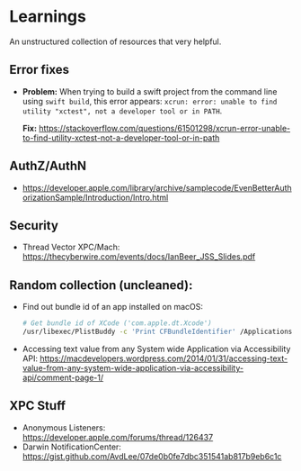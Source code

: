 # Learnings

An unstructured collection of resources that very helpful.
## Error fixes

* **Problem:** When trying to build a swift project from the command line using `swift build`, this error appears: `xcrun: error: unable to find utility "xctest", not a developer tool or in PATH`.
  
  **Fix:** https://stackoverflow.com/questions/61501298/xcrun-error-unable-to-find-utility-xctest-not-a-developer-tool-or-in-path

## AuthZ/AuthN
* https://developer.apple.com/library/archive/samplecode/EvenBetterAuthorizationSample/Introduction/Intro.html


## Security

* Thread Vector XPC/Mach: https://thecyberwire.com/events/docs/IanBeer_JSS_Slides.pdf 


## Random collection (uncleaned):
* Find out bundle id of an app installed on macOS:
  ```bash
  # Get bundle id of XCode ('com.apple.dt.Xcode')
  /usr/libexec/PlistBuddy -c 'Print CFBundleIdentifier' /Applications/Xcode-beta.app/Contents/Info.plist
  ```
* Accessing text value from any System wide Application via Accessibility API: https://macdevelopers.wordpress.com/2014/01/31/accessing-text-value-from-any-system-wide-application-via-accessibility-api/comment-page-1/



## XPC Stuff

* Anonymous Listeners: https://developer.apple.com/forums/thread/126437
* Darwin NotificationCenter: https://gist.github.com/AvdLee/07de0b0fe7dbc351541ab817b9eb6c1c

